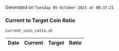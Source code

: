 Generated on `Tuesday 05-October-2021 at 00:37:21`

### Current to Target Coin Ratio
`current_coin_ratio.sh`

Date|Current|Target|Ratio
---|---|---|---
